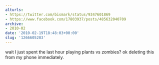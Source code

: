 ```yaml
---
alturls:
- https://twitter.com/bismark/status/9347601869
- https://www.facebook.com/17803937/posts/485632040709
archive:
- 2010-02
date: '2010-02-19T18:48:03+00:00'
slug: '1266605283'
---
```


wait I just spent the last hour playing plants vs zombies? ok deleting this from my phone immediately.

